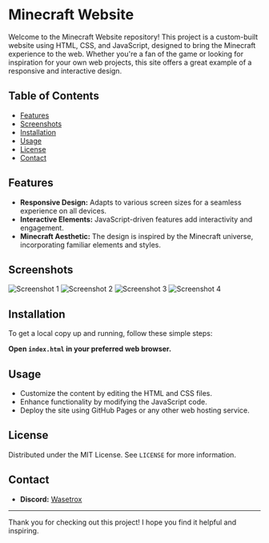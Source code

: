 # Minecraft Website

Welcome to the Minecraft Website repository! This project is a custom-built website using HTML, CSS, and JavaScript, designed to bring the Minecraft experience to the web. Whether you're a fan of the game or looking for inspiration for your own web projects, this site offers a great example of a responsive and interactive design.

## Table of Contents
- [Features](#features)
- [Screenshots](#screenshots)
- [Installation](#installation)
- [Usage](#usage)
- [License](#license)
- [Contact](#contact)

## Features
- **Responsive Design:** Adapts to various screen sizes for a seamless experience on all devices.
- **Interactive Elements:** JavaScript-driven features add interactivity and engagement.
- **Minecraft Aesthetic:** The design is inspired by the Minecraft universe, incorporating familiar elements and styles.

## Screenshots
![Screenshot 1](https://i.hizliresim.com/12uug48.png)
![Screenshot 2](https://i.hizliresim.com/klc390t.png)
![Screenshot 3](https://i.hizliresim.com/mrb0r2f.png)
![Screenshot 4](https://i.hizliresim.com/j5jzy0t.png)

## Installation
To get a local copy up and running, follow these simple steps:

**Open `index.html` in your preferred web browser.**

## Usage
- Customize the content by editing the HTML and CSS files.
- Enhance functionality by modifying the JavaScript code.
- Deploy the site using GitHub Pages or any other web hosting service.

## License
Distributed under the MIT License. See `LICENSE` for more information.

## Contact
- **Discord:** [Wasetrox]([https://github.com/yourusername](https://discord.com/users/1270773611778543637))

---

Thank you for checking out this project! I hope you find it helpful and inspiring.

